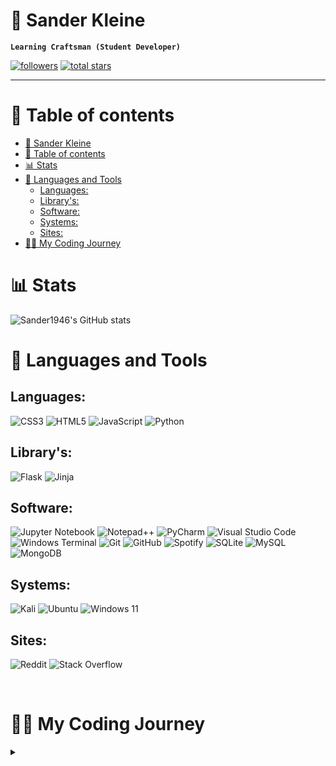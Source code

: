 # 🌱 Sander Kleine

**`Learning Craftsman (Student Developer)`**

<p align="left">
    <a href="https://github.com/sander1946?tab=followers">
        <img alt="followers" title="Follow me on Github" src="https://custom-icon-badges.demolab.com/github/followers/sander1946?color=236ad3&labelColor=1155ba&style=for-the-badge&logo=person-add&label=Follow&logoColor=white"/></a>
    <a href="https://github.com/sander1946?tab=repositories&sort=stargazers">
        <img alt="total stars" title="Total stars on GitHub" src="https://custom-icon-badges.demolab.com/github/stars/sander1946?color=55960c&style=for-the-badge&labelColor=488207&logo=star"/></a>
</p>

---

# 👋 Table of contents
- [🌱 Sander Kleine](#-sander-kleine)
- [👋 Table of contents](#-table-of-contents)
- [📊 Stats](#-stats)
- [🧰 Languages and Tools](#-languages-and-tools)
  - [Languages:](#languages)
  - [Library's:](#librarys)
  - [Software:](#software)
  - [Systems:](#systems)
  - [Sites:](#sites)
- [👨‍💻 My Coding Journey](#-my-coding-journey)

# 📊 Stats

![Sander1946's GitHub stats](https://github-readme-stats.vercel.app/api?username=sander1946&show_icons=true&theme=cobalt&show=discussions_started,prs_merged)

# 🧰 Languages and Tools

## Languages:

![CSS3](https://img.shields.io/badge/css3-%231572B6.svg?style=for-the-badge&logo=css3&logoColor=white) ![HTML5](https://img.shields.io/badge/html5-%23E34F26.svg?style=for-the-badge&logo=html5&logoColor=white) ![JavaScript](https://img.shields.io/badge/javascript-%23323330.svg?style=for-the-badge&logo=javascript&logoColor=%23F7DF1E) ![Python](https://img.shields.io/badge/python-3670A0?style=for-the-badge&logo=python&logoColor=ffdd54)

## Library's:

![Flask](https://img.shields.io/badge/flask-%23000.svg?style=for-the-badge&logo=flask&logoColor=white) ![Jinja](https://img.shields.io/badge/jinja-white.svg?style=for-the-badge&logo=jinja&logoColor=black)

## Software:

![Jupyter Notebook](https://img.shields.io/badge/jupyter-%23FA0F00.svg?style=for-the-badge&logo=jupyter&logoColor=white) ![Notepad++](https://img.shields.io/badge/Notepad++-90E59A.svg?style=for-the-badge&logo=notepad%2b%2b&logoColor=black) ![PyCharm](https://img.shields.io/badge/pycharm-143?style=for-the-badge&logo=pycharm&logoColor=black&color=black&labelColor=green) ![Visual Studio Code](https://img.shields.io/badge/Visual%20Studio%20Code-0078d7.svg?style=for-the-badge&logo=visual-studio-code&logoColor=white) ![Windows Terminal](https://img.shields.io/badge/Windows%20Terminal-%234D4D4D.svg?style=for-the-badge&logo=windows-terminal&logoColor=white) ![Git](https://img.shields.io/badge/git-%23F05033.svg?style=for-the-badge&logo=git&logoColor=white) ![GitHub](https://img.shields.io/badge/github-%23121011.svg?style=for-the-badge&logo=github&logoColor=white) ![Spotify](https://img.shields.io/badge/Spotify-1ED760?style=for-the-badge&logo=spotify&logoColor=white) ![SQLite](https://img.shields.io/badge/sqlite-%2307405e.svg?style=for-the-badge&logo=sqlite&logoColor=white) ![MySQL](https://img.shields.io/badge/mysql-%2300f.svg?style=for-the-badge&logo=mysql&logoColor=white) ![MongoDB](https://img.shields.io/badge/MongoDB-%234ea94b.svg?style=for-the-badge&logo=mongodb&logoColor=white)

## Systems:

![Kali](https://img.shields.io/badge/Kali-268BEE?style=for-the-badge&logo=kalilinux&logoColor=white) ![Ubuntu](https://img.shields.io/badge/Ubuntu-E95420?style=for-the-badge&logo=ubuntu&logoColor=white) ![Windows 11](https://img.shields.io/badge/Windows%2011-%230079d5.svg?style=for-the-badge&logo=Windows%2011&logoColor=white)

## Sites:

![Reddit](https://img.shields.io/badge/Reddit-%23FF4500.svg?style=for-the-badge&logo=Reddit&logoColor=white) ![Stack Overflow](https://img.shields.io/badge/-Stackoverflow-FE7A16?style=for-the-badge&logo=stack-overflow&logoColor=white)

<br>

# 👨‍💻 My Coding Journey
<details><summary><b></summary></b>
    I am Sander Kleine, a passionate student developer on a coding journey.
    I love exploring different languages and tools, such as HTML, CSS, JavaScript and Python.
    In my software development journey, I have worked with libraries like Flask and Jinja. I also use software like Jupyter Notebook, Notepad++, PyCharm and Visual Studio Code.
    I am comfortable working on different systems like Kali, Ubuntu and Windows. I enjoy being part of the developer community on sites like Reddit and Stack Overflow.
    My GitHub stats show my dedication to coding, with discussions started and pull requests merged.
    Join me on my coding journey and follow me on GitHub!
    I also like collectiong the badges!
</details>
